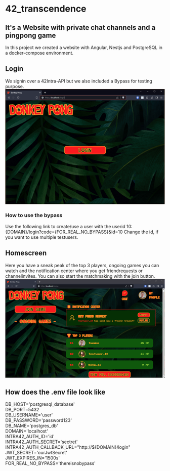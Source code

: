 # 42_transcendence
## It's a Website with private chat channels and a pingpong game 
In this project we created a website with Angular, Nestjs and PostgreSQL in a docker-compose environment.<br>
## Login
We signin over a 42Intra-API but we also included a Bypass for testing purpose.<br>
![login](https://github.com/fsemke/42_transcendence_Copy/blob/master/readme/Screenshot%202023-12-07%20140740.png?raw=true)

### How to use the bypass
Use the following link to create/use a user with the userid 10:
{DOMAIN}/login?code={FOR_REAL_NO_BYPASS}&id=10
Change the id, if you want to use multiple testusers.

## Homescreen
Here you have a sneak peak of the top 3 players, ongoing games you can watch and the notification center where you get friendrequests or channelinvites. You can also start the matchmaking with the join button.
![homescreen](https://github.com/fsemke/42_transcendence_Copy/blob/master/readme/Screenshot%202023-12-07%20141803.png?raw=true)

## How does the .env file look like
DB_HOST='postgresql_database'<br>
DB_PORT=5432<br>
DB_USERNAME='user'<br>
DB_PASSWORD='password123'<br>
DB_NAME='postgres_db'<br>
DOMAIN='localhost'<br>
INTRA42_AUTH_ID='id'<br>
INTRA42_AUTH_SECRET='sectret'<br>
INTRA42_AUTH_CALLBACK_URL="http://${DOMAIN}/login"<br>
JWT_SECRET='ourJwtSecret'<br>
JWT_EXPIRES_IN='1500s'<br>
FOR_REAL_NO_BYPASS='thereisnobypass'

